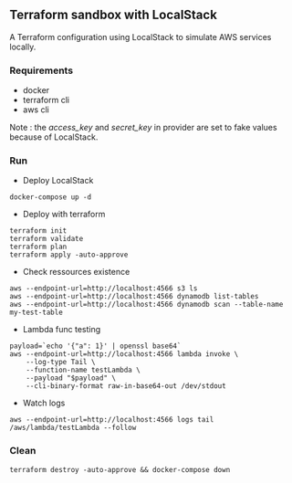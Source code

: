 ## Terraform sandbox with LocalStack

A Terraform configuration using LocalStack to simulate AWS services locally.

### Requirements

- docker
- terraform cli
- aws cli

Note : the *access_key* and *secret_key* in provider are set to fake values because of LocalStack.

### Run

- Deploy LocalStack
```
docker-compose up -d
```

- Deploy with terraform
```
terraform init
terraform validate
terraform plan
terraform apply -auto-approve
```

- Check ressources existence
```
aws --endpoint-url=http://localhost:4566 s3 ls
aws --endpoint-url=http://localhost:4566 dynamodb list-tables
aws --endpoint-url=http://localhost:4566 dynamodb scan --table-name my-test-table
```

- Lambda func testing
```
payload=`echo '{"a": 1}' | openssl base64`
aws --endpoint-url=http://localhost:4566 lambda invoke \
    --log-type Tail \
    --function-name testLambda \
    --payload "$payload" \
    --cli-binary-format raw-in-base64-out /dev/stdout
```
- Watch logs
```
aws --endpoint-url=http://localhost:4566 logs tail /aws/lambda/testLambda --follow
```

### Clean
```
terraform destroy -auto-approve && docker-compose down
```
